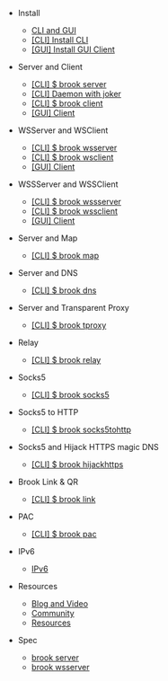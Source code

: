 * Install

    * [CLI and GUI](README.md)
    * [[CLI] Install CLI](install-cli.md)
    * [[GUI] Install GUI Client](install-gui-client.md)

* Server and Client

    * [[CLI] $ brook server](brook-server.md)
    * [[CLI] Daemon with joker](joker.md)
    * [[CLI] $ brook client](brook-client.md)
    * [[GUI] Client](brook-client-gui.md)

* WSServer and WSClient

    * [[CLI] $ brook wsserver](brook-wsserver.md)
    * [[CLI] $ brook wsclient](brook-wsclient.md)
    * [[GUI] Client](brook-wsclient-gui.md)

* WSSServer and WSSClient

    * [[CLI] $ brook wssserver](brook-wssserver.md)
    * [[CLI] $ brook wssclient](brook-wssclient.md)
    * [[GUI] Client](brook-wssclient-gui.md)

* Server and Map

    * [[CLI] $ brook map](brook-map.md)

* Server and DNS

    * [[CLI] $ brook dns](brook-dns.md)

* Server and Transparent Proxy

    * [[CLI] $ brook tproxy](brook-tproxy.md)

* Relay

    * [[CLI] $ brook relay](brook-relay.md)

* Socks5

    * [[CLI] $ brook socks5](brook-socks5.md)

* Socks5 to HTTP

    * [[CLI] $ brook socks5tohttp](brook-socks5tohttp.md)

* Socks5 and Hijack HTTPS magic DNS

    * [[CLI] $ brook hijackhttps](brook-hijackhttps.md)

* Brook Link & QR

    * [[CLI] $ brook link](brook-link.md)

* PAC

    * [[CLI] $ brook pac](brook-pac.md)

* IPv6

    * [IPv6](ipv6.md)

* Resources

    * [Blog and Video](blogvideo.md)
    * [Community](community.md)
    * [Resources](resources.md)

* Spec

    * [brook server](brook-server-spec.md)
    * [brook wsserver](brook-wsserver-spec.md)
